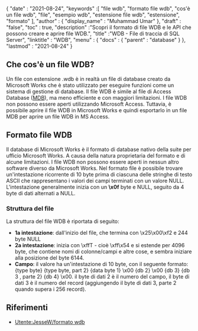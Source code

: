 {
  "date" : "2021-08-24",
  "keywords" :[ "file wdb", "formato file wdb", "cos'è un file wdb", "file", "esempio wdb", "estensione file wdb", "estensione", "formato" ],
  "author" : {
    "display_name" : "Muhammad Umar"
},
  "draft" : "false",
  "toc" : true,
  "description" :"Scopri il formato di file WDB e le API che possono creare e aprire file WDB.",
  "title" :"WDB - File di traccia di SQL Server",
  "linktitle" : "WDB",
  "menu" : {
    "docs" : {
      "parent" : "database"
}
},
  "lastmod" : "2021-08-24"
}

## Che cos'è un file WDB?
Un file con estensione .wdb è in realtà un file di database creato da Microsoft Works che è stato utilizzato per eseguire funzioni come un sistema di gestione di database. Il file WDB è simile al file di Access Database ([MDB](/it/database/mdb/)), ma meno efficiente e con maggiori limitazioni. I file WDB non possono essere aperti utilizzando Microsoft Access. Tuttavia, è possibile aprire il file WDB in Microsoft Works e quindi esportarlo in un file MDB per aprire un file WDB in MS Access.

## Formato file WDB
Il database di Microsoft Works è il formato di database nativo della suite per ufficio Microsoft Works. A causa della natura proprietaria del formato e di alcune limitazioni. I file WDB non possono essere aperti in nessun altro software diverso da Microsoft Works. Nel formato file è possibile trovare un'intestazione ricorrente di 10 byte prima di ciascuna delle stringhe di testo ASCII che rappresentano i valori dei campi terminati con un valore NULL. L'intestazione generalmente inizia con un **\x0f** byte e NULL, seguito da 4 byte di dati alternati a NULL.

### Struttura del file

La struttura del file WDB è riportata di seguito:
- **1a intestazione**: dall'inizio del file, che termina con \x25\x00\xf2 e 244 byte NULL
- **2a intestazione**: inizia con \xffT - cioè \xff\x54 e si estende per 4096 byte, che contiene nomi di colonne/campi e altre cose, e sembra iniziare alla posizione del byte 6144.
- **Campo**: il valore ha un'intestazione di 10 byte, con il seguente formato: {type byte} {type byte, part 2} {data byte 1} \x00 {db 2} \x00 {db 3} {db 3 , parte 2} {db 4} \x00. il byte di dati 2 è il numero del campo, il byte di dati 3 è il numero del record (aggiungendo il byte di dati 3, parte 2 quando supera i 256 record).


## Riferimenti ##

* [Utente:JesseW/formato wdb](https://en.wikipedia.org/wiki/User:JesseW/wdb_format)

